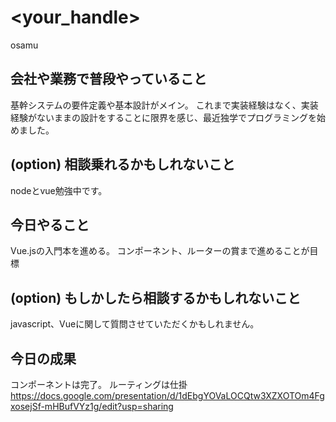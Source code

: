 # <your_handle>
osamu

## 会社や業務で普段やっていること
基幹システムの要件定義や基本設計がメイン。
これまで実装経験はなく、実装経験がないままの設計をすることに限界を感じ、最近独学でプログラミングを始めました。

## (option) 相談乗れるかもしれないこと
nodeとvue勉強中です。

## 今日やること
Vue.jsの入門本を進める。
コンポーネント、ルーターの賞まで進めることが目標

## (option) もしかしたら相談するかもしれないこと
javascript、Vueに関して質問させていただくかもしれません。

## 今日の成果
コンポーネントは完了。
ルーティングは仕掛
https://docs.google.com/presentation/d/1dEbgYOVaLOCQtw3XZXOTOm4FgxosejSf-mHBufVYz1g/edit?usp=sharing
